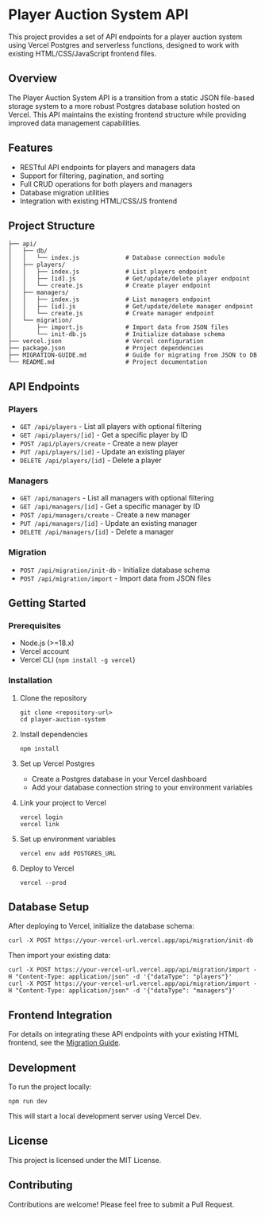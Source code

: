 # Player Auction System API

This project provides a set of API endpoints for a player auction system using Vercel Postgres and serverless functions, designed to work with existing HTML/CSS/JavaScript frontend files.

## Overview

The Player Auction System API is a transition from a static JSON file-based storage system to a more robust Postgres database solution hosted on Vercel. This API maintains the existing frontend structure while providing improved data management capabilities.

## Features

- RESTful API endpoints for players and managers data
- Support for filtering, pagination, and sorting
- Full CRUD operations for both players and managers
- Database migration utilities
- Integration with existing HTML/CSS/JS frontend

## Project Structure

```
├── api/
│   ├── db/
│   │   └── index.js             # Database connection module
│   ├── players/
│   │   ├── index.js             # List players endpoint
│   │   ├── [id].js              # Get/update/delete player endpoint
│   │   └── create.js            # Create player endpoint
│   ├── managers/
│   │   ├── index.js             # List managers endpoint
│   │   ├── [id].js              # Get/update/delete manager endpoint
│   │   └── create.js            # Create manager endpoint
│   └── migration/
│       ├── import.js            # Import data from JSON files
│       └── init-db.js           # Initialize database schema
├── vercel.json                  # Vercel configuration
├── package.json                 # Project dependencies
├── MIGRATION-GUIDE.md           # Guide for migrating from JSON to DB
└── README.md                    # Project documentation
```

## API Endpoints

### Players

- `GET /api/players` - List all players with optional filtering
- `GET /api/players/[id]` - Get a specific player by ID
- `POST /api/players/create` - Create a new player
- `PUT /api/players/[id]` - Update an existing player
- `DELETE /api/players/[id]` - Delete a player

### Managers

- `GET /api/managers` - List all managers with optional filtering
- `GET /api/managers/[id]` - Get a specific manager by ID
- `POST /api/managers/create` - Create a new manager
- `PUT /api/managers/[id]` - Update an existing manager
- `DELETE /api/managers/[id]` - Delete a manager

### Migration

- `POST /api/migration/init-db` - Initialize database schema
- `POST /api/migration/import` - Import data from JSON files

## Getting Started

### Prerequisites

- Node.js (>=18.x)
- Vercel account
- Vercel CLI (`npm install -g vercel`)

### Installation

1. Clone the repository
   ```
   git clone <repository-url>
   cd player-auction-system
   ```

2. Install dependencies
   ```
   npm install
   ```

3. Set up Vercel Postgres
   - Create a Postgres database in your Vercel dashboard
   - Add your database connection string to your environment variables

4. Link your project to Vercel
   ```
   vercel login
   vercel link
   ```

5. Set up environment variables
   ```
   vercel env add POSTGRES_URL
   ```

6. Deploy to Vercel
   ```
   vercel --prod
   ```

## Database Setup

After deploying to Vercel, initialize the database schema:

```
curl -X POST https://your-vercel-url.vercel.app/api/migration/init-db
```

Then import your existing data:

```
curl -X POST https://your-vercel-url.vercel.app/api/migration/import -H "Content-Type: application/json" -d '{"dataType": "players"}'
curl -X POST https://your-vercel-url.vercel.app/api/migration/import -H "Content-Type: application/json" -d '{"dataType": "managers"}'
```

## Frontend Integration

For details on integrating these API endpoints with your existing HTML frontend, see the [Migration Guide](MIGRATION-GUIDE.md).

## Development

To run the project locally:

```
npm run dev
```

This will start a local development server using Vercel Dev.

## License

This project is licensed under the MIT License.

## Contributing

Contributions are welcome! Please feel free to submit a Pull Request. 